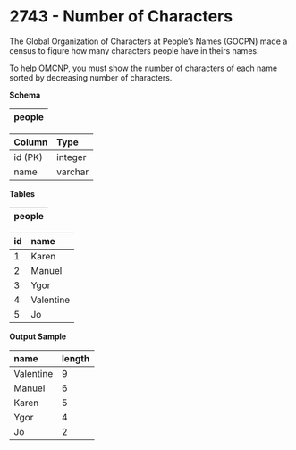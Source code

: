 # 2743 - Number of Characters

The Global Organization of Characters at People’s Names (GOCPN) made a census to figure how many characters people have in theirs names.

To help OMCNP, you must show the number of characters of each name sorted by decreasing number of characters.

**Schema**

| people |
|:------:|

| Column	| Type    |
|:----------|:--------|
| id (PK)	| integer |
| name	    | varchar |

**Tables**

| people |
|:------:| 

| id | name      |
|:---|:----------|
| 1	 | Karen     |
| 2	 | Manuel    |
| 3	 | Ygor      |
| 4	 | Valentine |
| 5	 | Jo        |

**Output Sample**

| name      | length |
|:----------|:-------|
| Valentine	| 9      |
| Manuel	| 6      |
| Karen	    | 5      |
| Ygor	    | 4      |
| Jo	    | 2      |